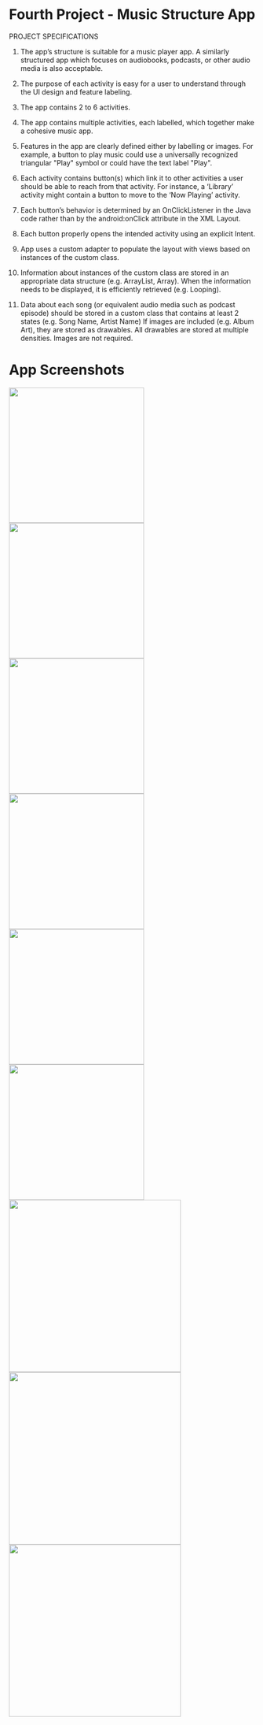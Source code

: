 # Fourth Project - Music Structure App

PROJECT SPECIFICATIONS

1. The app’s structure is suitable for a music player app. A similarly structured app which focuses on audiobooks, podcasts, or other audio media is also acceptable.

2. The purpose of each activity is easy for a user to understand through the UI design and feature labeling. 

3. The app contains 2 to 6 activities.

4. The app contains multiple activities, each labelled, which together make a cohesive music app. 

5. Features in the app are clearly defined either by labelling or images. For example, a button to play music could use a universally recognized triangular "Play" symbol or could have the text label "Play". 

6. Each activity contains button(s) which link it to other activities a user should be able to reach from that activity. For instance, a ‘Library’ activity might contain a button to move to the ‘Now Playing’ activity. 

7. Each button’s behavior is determined by an OnClickListener in the Java code rather than by the android:onClick attribute in the XML Layout. 

8. Each button properly opens the intended activity using an explicit Intent. 

9. App uses a custom adapter to populate the layout with views based on instances of the custom class. 

10. Information about instances of the custom class are stored in an appropriate data structure (e.g. ArrayList, Array).
    When the information needs to be displayed, it is efficiently retrieved (e.g. Looping). 
    
11. Data about each song (or equivalent audio media such as podcast episode) should be stored in a custom class that contains at least 2 states (e.g. Song Name, Artist Name)
If images are included (e.g. Album Art), they are stored as drawables. All drawables are stored at multiple densities. Images are not required. 



# App Screenshots
<img src="https://user-images.githubusercontent.com/38148871/47860326-acf80a80-ddc6-11e8-9417-d4a3ffb369d9.png" width=275> <img src="https://user-images.githubusercontent.com/38148871/47860327-acf80a80-ddc6-11e8-8b90-3ac19e521b64.png" width=275> <img src="https://user-images.githubusercontent.com/38148871/47860328-acf80a80-ddc6-11e8-9c36-96588726d676.png" width=275> <img src="https://user-images.githubusercontent.com/38148871/47860329-acf80a80-ddc6-11e8-9e2e-222a9a8aec59.png" width=275>
<img src="https://user-images.githubusercontent.com/38148871/47860330-acf80a80-ddc6-11e8-8eb9-e33a28e49f43.png" width=275>
<img src="https://user-images.githubusercontent.com/38148871/47860331-acf80a80-ddc6-11e8-8d7f-f641b4a30354.png" width=275>
<img src="https://user-images.githubusercontent.com/38148871/47860332-ad90a100-ddc6-11e8-91dd-2f09cb009f29.png" height=350> <img src="https://user-images.githubusercontent.com/38148871/47860333-ad90a100-ddc6-11e8-818e-4ff3e9ab7a54.png" height=350> <img src="https://user-images.githubusercontent.com/38148871/47860334-ad90a100-ddc6-11e8-9f28-02171d8ba4e3.png" height=350>

